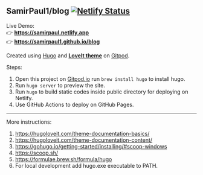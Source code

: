 ## SamirPaul1/blog [![Netlify Status](https://api.netlify.com/api/v1/badges/b2fde2d8-bfe0-4d04-851e-7a528c86808e/deploy-status)](https://app.netlify.com/sites/samirpaul/deploys)

Live Demo: \
👉 **https://samirpaul.netlify.app**  \
👉 **https://samirpaul1.github.io/blog** 

Created using [Hugo](https://gohugo.io/getting-started/installing/#scoop-windows) and [**LoveIt theme**](https://github.com/dillonzq/LoveIt) on [Gitpod](https://samirpaul1-blog-x8tefc40ndc.ws-us71.gitpod.io/).

Steps:
1. Open this project on [Gitpod.io](https://samirpaul1-blog-x8tefc40ndc.ws-us71.gitpod.io/) run ```brew install hugo``` to install hugo.
2. Run ```hugo server``` to preview the site. 
3. Run ```hugo``` to build static codes inside public directory for deploying on Netlify.
4. Use GitHub Actions to deploy on GitHub Pages.

---

More instructions:
1. https://hugoloveit.com/theme-documentation-basics/
2. https://hugoloveit.com/theme-documentation-content/
3. https://gohugo.io/getting-started/installing/#scoop-windows
4. https://scoop.sh/
5. https://formulae.brew.sh/formula/hugo
6. For local development add hugo.exe executable to PATH.
